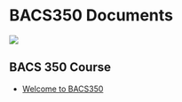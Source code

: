 # BACS350 Documents


![](img/treetops.800.jpg)

<!-- 50 Skills for Web Page Development

It takes about 50 specific skills to develop web pages using HTML and CSS.

Here are the skills that you need for success. -->


## BACS 350 Course

* [Welcome to BACS350](Welcome.html)

<!-- * [BACS350 Overview](Overview.html) -->
<!-- * [Zoom Lectures](ZoomLectures.html) -->
<!-- * [Course](Course.html) -->


<!-- ## Django

* [What Is Django?](WhatIsDango.html)
* [Setup Python](SetupPython.html)
* [New Project](NewProject.html)
* [Fix Git Repo](FixGitRepo.html)


## Github

* [Register a Github account](GithubAccount.html)
* [Create a Github repository](GithubRepo.html)
* [Publish Github Pages](GithubPages.html)
* [Home Page](HomePage.html)


## Web App Hosting
* [Python Anywhere](PythonAnywhere.html)
* [Python Anywhere Demo Video](PythonAnywhereDemo.html)
* [App Deployment](AppDeployment.html)
* [Command Line](CommandLine.html)


## Resources

* [Course Website](CourseWebsite.html)
* [Learning Resources](LearningResources.html)
* [Tips and Tricks](TipsTricks.html)
* [Other Courses](https://shrinking-world.com)

 -->
